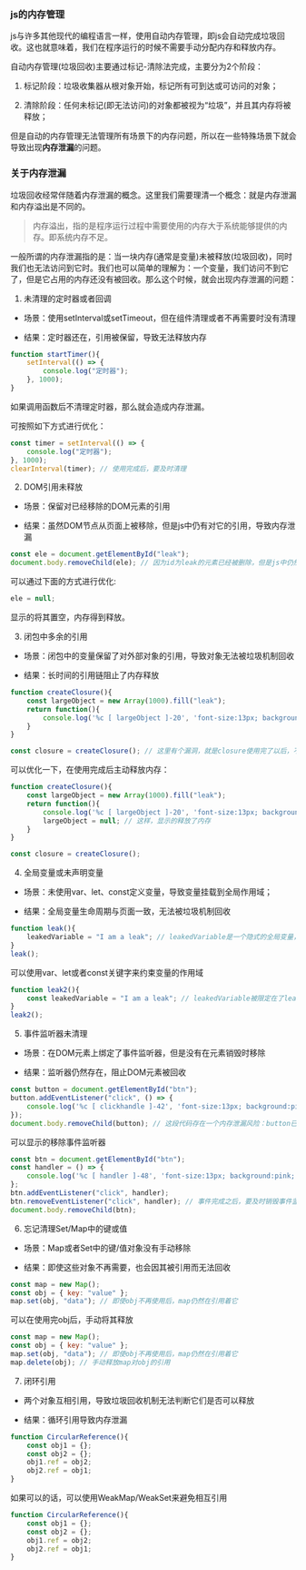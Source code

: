 ### js的内存管理

js与许多其他现代的编程语言一样，使用自动内存管理，即js会自动完成垃圾回收。这也就意味着，我们在程序运行的时候不需要手动分配内存和释放内存。

自动内存管理(垃圾回收)主要通过标记-清除法完成，主要分为2个阶段：

1. 标记阶段：垃圾收集器从根对象开始，标记所有可到达或可访问的对象；

2. 清除阶段：任何未标记(即无法访问)的对象都被视为“垃圾”，并且其内存将被释放；

但是自动的内存管理无法管理所有场景下的内存问题，所以在一些特殊场景下就会导致出现**内存泄漏**的问题。

### 关于内存泄漏

垃圾回收经常伴随着内存泄漏的概念。这里我们需要理清一个概念：就是内存泄漏和内存溢出是不同的。

> 内存溢出，指的是程序运行过程中需要使用的内存大于系统能够提供的内存。即系统内存不足。

一般所谓的内存泄漏指的是：当一块内存(通常是变量)未被释放(垃圾回收)，同时我们也无法访问到它时。我们也可以简单的理解为：一个变量，我们访问不到它了，但是它占用的内存还没有被回收。那么这个时候，就会出现内存泄漏的问题：

1. 未清理的定时器或者回调

- 场景：使用setInterval或setTimeout，但在组件清理或者不再需要时没有清理

- 结果：定时器还在，引用被保留，导致无法释放内存

```js
function startTimer(){
    setInterval(() => {
        console.log("定时器");
    }, 1000);
}
```

如果调用函数后不清理定时器，那么就会造成内存泄漏。

可按照如下方式进行优化：

```js
const timer = setInterval(() => {
    console.log("定时器");
}, 1000);
clearInterval(timer); // 使用完成后，要及时清理
```

2. DOM引用未释放

- 场景：保留对已经移除的DOM元素的引用

- 结果：虽然DOM节点从页面上被移除，但是js中仍有对它的引用，导致内存泄漏

```js
const ele = document.getElementById("leak");
document.body.removeChild(ele); // 因为id为leak的元素已经被删除，但是js中仍然存在对其的引用，导致了内存没有办法被释放
```

可以通过下面的方式进行优化:

```js
ele = null;
```

显示的将其置空，内存得到释放。

3. 闭包中多余的引用

- 场景：闭包中的变量保留了对外部对象的引用，导致对象无法被垃圾机制回收

- 结果：长时间的引用链阻止了内存释放

```js
function createClosure(){
    const largeObject = new Array(1000).fill("leak");
    return function(){
        console.log('%c [ largeObject ]-20', 'font-size:13px; background:pink; color:#bf2c9f;', largeObject);
    }
}

const closure = createClosure(); // 这里有个漏洞，就是closure使用完了以后，不再被继续使用了，largeObject也依然存在
```

可以优化一下，在使用完成后主动释放内存：

```js
function createClosure(){
    const largeObject = new Array(1000).fill("leak");
    return function(){
        console.log('%c [ largeObject ]-20', 'font-size:13px; background:pink; color:#bf2c9f;', largeObject);
        largeObject = null; // 这样，显示的释放了内存
    }
}

const closure = createClosure();
```

4. 全局变量或未声明变量

- 场景：未使用var、let、const定义变量，导致变量挂载到全局作用域；

- 结果：全局变量生命周期与页面一致，无法被垃圾机制回收

```js
function leak(){
    leakedVariable = "I am a leak"; // leakedVariable是一个隐式的全局变量，其声明周期不随函数，而随页面的声明周期一起变动
}
leak();
```

可以使用var、let或者const关键字来约束变量的作用域

```js
function leak2(){
    const leakedVariable = "I am a leak"; // leakedVariable被限定在了leak2的函数作用域
}
leak2();
```

5. 事件监听器未清理

- 场景：在DOM元素上绑定了事件监听器，但是没有在元素销毁时移除

- 结果：监听器仍然存在，阻止DOM元素被回收

```js
const button = document.getElementById("btn");
button.addEventListener("click", () => {
    console.log('%c [ clickhandle ]-42', 'font-size:13px; background:pink; color:#bf2c9f;', "点击事件click");
});
document.body.removeChild(button); // 这段代码存在一个内存泄漏风险：button已经被移除了，但是button和监听器仍然在被引用
```

可以显示的移除事件监听器

```js
const btn = document.getElementById("btn");
const handler = () => {
    console.log('%c [ handler ]-48', 'font-size:13px; background:pink; color:#bf2c9f;', "点击事件");
};
btn.addEventListener("click", handler);
btn.removeEventListener("click", handler); // 事件完成之后，要及时销毁事件监听器
document.body.removeChild(btn);
```

6. 忘记清理Set/Map中的键或值

- 场景：Map或者Set中的键/值对象没有手动移除

- 结果：即使这些对象不再需要，也会因其被引用而无法回收

```js
const map = new Map();
const obj = { key: "value" };
map.set(obj, "data"); // 即使obj不再使用后，map仍然在引用着它
```

可以在使用完obj后，手动将其释放

```js
const map = new Map();
const obj = { key: "value" };
map.set(obj, "data"); // 即使obj不再使用后，map仍然在引用着它
map.delete(obj); // 手动释放map对obj的引用
```

7. 闭环引用

- 两个对象互相引用，导致垃圾回收机制无法判断它们是否可以释放

- 结果：循环引用导致内存泄漏

```js
function CircularReference(){
    const obj1 = {};
    const obj2 = {};
    obj1.ref = obj2;
    obj2.ref = obj1;
}
```

如果可以的话，可以使用WeakMap/WeakSet来避免相互引用

```js
function CircularReference(){
    const obj1 = {};
    const obj2 = {};
    obj1.ref = obj2;
    obj2.ref = obj1;
}
```